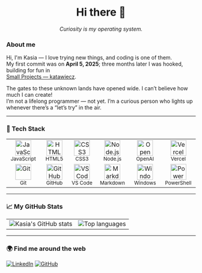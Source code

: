 <h1 align="center">Hi there 👋</h1>
<p align="center"><em>Curiosity is my operating system.</em></p>

### About me
Hi, I'm Kasia — I love trying new things, and coding is one of them.  
My first commit was on **April 5, 2025**; three months later I was hooked, building for fun in  
[Small Projects — katawiecz](https://github.com/katawiecz/small_projects_katawiecz).

The gates to these unknown lands have opened wide. I can’t believe how much I can create!  
I’m not a lifelong programmer — not yet. I’m a curious person who lights up whenever there’s a “let’s try” in the air.

---

### 🧰 Tech Stack
<table>
  <tr>
    <td align="center" width="96">
      <img src="https://cdn.simpleicons.org/javascript/F7DF1E" width="42" height="42" alt="JavaScript"/><br/>
      <sub>JavaScript</sub>
    </td>
    <td align="center" width="96">
      <img src="https://cdn.simpleicons.org/html5/E34F26" width="42" height="42" alt="HTML5"/><br/>
      <sub>HTML5</sub>
    </td>
    <td align="center" width="96">
      <img src="https://cdn.simpleicons.org/css3/1572B6" width="42" height="42" alt="CSS3"/><br/>
      <sub>CSS3</sub>
    </td>
    <td align="center" width="96">
      <img src="https://cdn.simpleicons.org/nodedotjs/5FA04E" width="42" height="42" alt="Node.js"/><br/>
      <sub>Node.js</sub>
    </td>
    <td align="center" width="96">
      <img src="https://cdn.simpleicons.org/openai/000000" width="42" height="42" alt="OpenAI"/><br/>
      <sub>OpenAI</sub>
    </td>
    <td align="center" width="96">
      <img src="https://cdn.simpleicons.org/vercel/000000" width="42" height="42" alt="Vercel"/><br/>
      <sub>Vercel</sub>
    </td>
  </tr>
  <tr>
    <td align="center" width="96">
      <img src="https://cdn.simpleicons.org/git/F05032" width="42" height="42" alt="Git"/><br/>
      <sub>Git</sub>
    </td>
    <td align="center" width="96">
      <img src="https://cdn.simpleicons.org/github/181717" width="42" height="42" alt="GitHub"/><br/>
      <sub>GitHub</sub>
    </td>
    <td align="center" width="96">
      <img src="https://cdn.simpleicons.org/visualstudiocode/007ACC" width="42" height="42" alt="VS Code"/><br/>
      <sub>VS Code</sub>
    </td>
    <td align="center" width="96">
      <img src="https://cdn.simpleicons.org/markdown/000000" width="42" height="42" alt="Markdown"/><br/>
      <sub>Markdown</sub>
    </td>
    <td align="center" width="96">
      <img src="https://cdn.simpleicons.org/windows/0078D6" width="42" height="42" alt="Windows"/><br/>
      <sub>Windows</sub>
    </td>
    <td align="center" width="96">
      <img src="https://cdn.simpleicons.org/powershell/5391FE" width="42" height="42" alt="PowerShell"/><br/>
      <sub>PowerShell</sub>
    </td>
  </tr>
</table>


---

### 📈 My GitHub Stats

<table>
  <tr>
    <td>
      <picture>
        <source media="(prefers-color-scheme: dark)" srcset="https://github-readme-stats.vercel.app/api?username=katawiecz&show_icons=true&theme=tokyonight&hide_border=true" />
        <img alt="Kasia's GitHub stats" src="https://github-readme-stats.vercel.app/api?username=katawiecz&show_icons=true&theme=gruvbox_light&hide_border=true" />
      </picture>
    </td>
    <td>
      <picture>
        <source media="(prefers-color-scheme: dark)" srcset="https://github-readme-stats.vercel.app/api/top-langs/?username=katawiecz&layout=compact&theme=tokyonight&hide_border=true" />
        <img alt="Top languages" src="https://github-readme-stats.vercel.app/api/top-langs/?username=katawiecz&layout=compact&theme=gruvbox_light&hide_border=true" />
      </picture>
    </td>
  </tr>
</table>

---

### 🌍 Find me around the web
[![LinkedIn](https://img.shields.io/badge/LinkedIn-Kasia%20Wieczorek-blue?logo=linkedin)](https://linkedin.com/in/katarzyna-wieczorek-personalprofile)
[![GitHub](https://img.shields.io/badge/GitHub-katawiecz-black?logo=github)](https://github.com/katawiecz)

